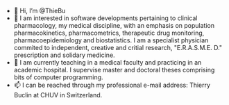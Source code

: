 - 👋 Hi, I’m @ThieBu
- 👀 I am interested in software developments pertaining to clinical pharmacology, my medical discipline, with an emphasis on population pharmacokinetics, pharmacometrics, therapeutic drug monitoring, pharmacoepidemiology and biostatistics. I am a specialist physician commited to independent, creative and critial research, "E.R.A.S.M.E. D." prescription and solidary medicine. 
- 🌱 I am currently teaching in a medical faculty and practicing in an academic hospital. I supervise master and doctoral theses comprising bits of computer programming. 
- 📫 I can be reached through my professional e-mail address: Thierry Buclin at CHUV in Switzerland.

<!---
ThieBu/ThieBu is a ✨ special ✨ repository because its `README.md` (this file) appears on your GitHub profile.
You can click the Preview link to take a look at your changes.
--->
